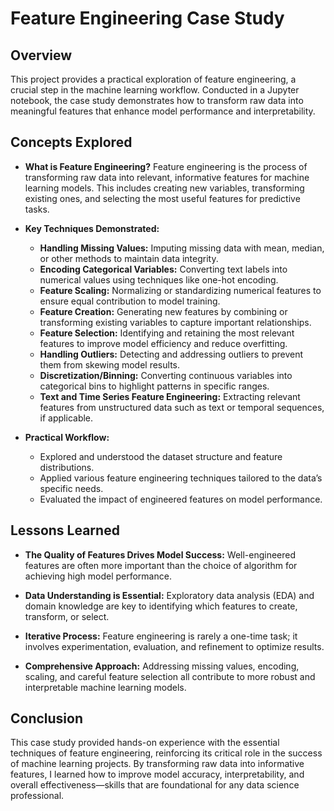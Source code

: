 # Feature Engineering Case Study

## Overview

This project provides a practical exploration of feature engineering, a crucial step in the machine learning workflow. Conducted in a Jupyter notebook, the case study demonstrates how to transform raw data into meaningful features that enhance model performance and interpretability.

## Concepts Explored

* **What is Feature Engineering?**
  Feature engineering is the process of transforming raw data into relevant, informative features for machine learning models. This includes creating new variables, transforming existing ones, and selecting the most useful features for predictive tasks.

* **Key Techniques Demonstrated:**

  * **Handling Missing Values:** Imputing missing data with mean, median, or other methods to maintain data integrity.
  * **Encoding Categorical Variables:** Converting text labels into numerical values using techniques like one-hot encoding.
  * **Feature Scaling:** Normalizing or standardizing numerical features to ensure equal contribution to model training.
  * **Feature Creation:** Generating new features by combining or transforming existing variables to capture important relationships.
  * **Feature Selection:** Identifying and retaining the most relevant features to improve model efficiency and reduce overfitting.
  * **Handling Outliers:** Detecting and addressing outliers to prevent them from skewing model results.
  * **Discretization/Binning:** Converting continuous variables into categorical bins to highlight patterns in specific ranges.
  * **Text and Time Series Feature Engineering:** Extracting relevant features from unstructured data such as text or temporal sequences, if applicable.

* **Practical Workflow:**

  * Explored and understood the dataset structure and feature distributions.
  * Applied various feature engineering techniques tailored to the data’s specific needs.
  * Evaluated the impact of engineered features on model performance.

## Lessons Learned

* **The Quality of Features Drives Model Success:**
  Well-engineered features are often more important than the choice of algorithm for achieving high model performance.

* **Data Understanding is Essential:**
  Exploratory data analysis (EDA) and domain knowledge are key to identifying which features to create, transform, or select.

* **Iterative Process:**
  Feature engineering is rarely a one-time task; it involves experimentation, evaluation, and refinement to optimize results.

* **Comprehensive Approach:**
  Addressing missing values, encoding, scaling, and careful feature selection all contribute to more robust and interpretable machine learning models.

## Conclusion

This case study provided hands-on experience with the essential techniques of feature engineering, reinforcing its critical role in the success of machine learning projects. By transforming raw data into informative features, I learned how to improve model accuracy, interpretability, and overall effectiveness—skills that are foundational for any data science professional.

